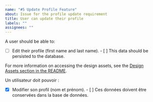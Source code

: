 ```yaml
---
name: "#5 Update Profile Feature"
about: Issue for the profile update requirement
title: User can update their profile
labels: ""
assignees: ""
---
```


A user should be able to:

- [ ] Edit their profile (first name and last name). - [ ] This data should be persisted to the database.

For more information on accessing the design assets, see the [Design Assets section in the README](https://github.com/OpenClassrooms-Student-Center/Project-10-Bank-API#design-assets).

Un utilisateur doit pouvoir :

- [x] Modifier son profil (nom et prénom). - [ ] Ces données doivent être conservées dans la base de données.
